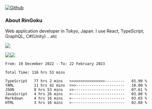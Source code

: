 [![Github](https://img.shields.io/github/followers/RinGoku?label=Follow&style=social)](https://github.com/RinGoku)

### About RinGoku
Web application developer in Tokyo, Japan.
I use React, TypeScript, GraphQL, C#(Unity) ...etc

![](https://github-profile-summary-cards.vercel.app/api/cards/profile-details?username=RinGoku&theme=default)

![](https://github-profile-summary-cards.vercel.app/api/cards/repos-per-language?username=RinGoku&theme=default)![](https://github-profile-summary-cards.vercel.app/api/cards/stats?username=RinGoku&theme=default)

<!--START_SECTION:waka-->

```text
From: 19 December 2022 - To: 22 February 2023

Total Time: 116 hrs 53 mins

TypeScript   77 hrs 2 mins   >>>>>>>>>>>>>>>>---------   65.90 %
YAML         11 hrs 41 mins  >>>----------------------   10.00 %
JSON         8 hrs 53 mins   >>-----------------------   07.61 %
JavaScript   4 hrs 26 mins   >------------------------   03.80 %
Markdown     4 hrs 16 mins   >------------------------   03.65 %
HTML         3 hrs 16 mins   >------------------------   02.80 %
```

<!--END_SECTION:waka-->
